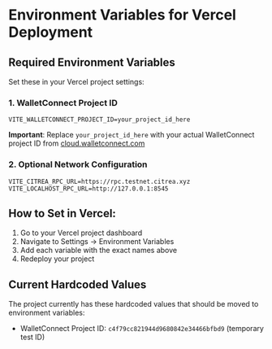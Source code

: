 # Environment Variables for Vercel Deployment

## Required Environment Variables

Set these in your Vercel project settings:

### 1. WalletConnect Project ID
```
VITE_WALLETCONNECT_PROJECT_ID=your_project_id_here
```

**Important**: Replace `your_project_id_here` with your actual WalletConnect project ID from [cloud.walletconnect.com](https://cloud.walletconnect.com)

### 2. Optional Network Configuration
```
VITE_CITREA_RPC_URL=https://rpc.testnet.citrea.xyz
VITE_LOCALHOST_RPC_URL=http://127.0.0.1:8545
```

## How to Set in Vercel:

1. Go to your Vercel project dashboard
2. Navigate to Settings → Environment Variables
3. Add each variable with the exact names above
4. Redeploy your project

## Current Hardcoded Values

The project currently has these hardcoded values that should be moved to environment variables:
- WalletConnect Project ID: `c4f79cc821944d9680842e34466bfbd9` (temporary test ID)
